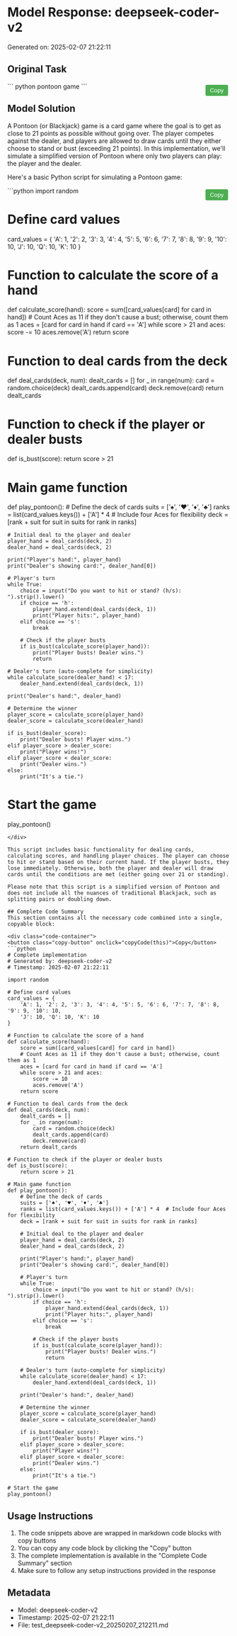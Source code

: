 # Model Response: deepseek-coder-v2
Generated on: 2025-02-07 21:22:11


<style>
.copy-button {
    position: absolute;
    top: 5px;
    right: 5px;
    padding: 5px 10px;
    background-color: #4CAF50;
    color: white;
    border: none;
    border-radius: 3px;
    cursor: pointer;
    z-index: 1;
}
.code-container {
    position: relative;
    margin: 10px 0;
}
.copy-button:hover {
    background-color: #45a049;
}
.copy-button:active {
    background-color: #3d8b40;
}
</style>

<script>
function copyCode(buttonElement) {
    const codeBlock = buttonElement.parentElement.querySelector('code');
    const range = document.createRange();
    range.selectNode(codeBlock);
    window.getSelection().removeAllRanges();
    window.getSelection().addRange(range);
    try {
        document.execCommand('copy');
        buttonElement.textContent = 'Copied!';
        setTimeout(() => {
            buttonElement.textContent = 'Copy';
        }, 2000);
    } catch(e) {
        console.error('Failed to copy text:', e);
        buttonElement.textContent = 'Failed to copy';
    }
    window.getSelection().removeAllRanges();
}
</script>


## Original Task
<div class="code-container">
<button class="copy-button" onclick="copyCode(this)">Copy</button>
```
python pontoon game
```
</div>

## Model Solution
 A Pontoon (or Blackjack) game is a card game where the goal is to get as close to 21 points as possible without going over. The player competes against the dealer, and players are allowed to draw cards until they either choose to stand or bust (exceeding 21 points). In this implementation, we'll simulate a simplified version of Pontoon where only two players can play: the player and the dealer.

Here's a basic Python script for simulating a Pontoon game:

<div class="code-container">
<button class="copy-button" onclick="copyCode(this)">Copy</button>
```python
import random

# Define card values
card_values = {
    'A': 1, '2': 2, '3': 3, '4': 4, '5': 5, '6': 6, '7': 7, '8': 8, '9': 9, '10': 10,
    'J': 10, 'Q': 10, 'K': 10
}

# Function to calculate the score of a hand
def calculate_score(hand):
    score = sum([card_values[card] for card in hand])
    # Count Aces as 11 if they don't cause a bust; otherwise, count them as 1
    aces = [card for card in hand if card == 'A']
    while score > 21 and aces:
        score -= 10
        aces.remove('A')
    return score

# Function to deal cards from the deck
def deal_cards(deck, num):
    dealt_cards = []
    for _ in range(num):
        card = random.choice(deck)
        dealt_cards.append(card)
        deck.remove(card)
    return dealt_cards

# Function to check if the player or dealer busts
def is_bust(score):
    return score > 21

# Main game function
def play_pontoon():
    # Define the deck of cards
    suits = ['♠', '♥', '♦', '♣']
    ranks = list(card_values.keys()) + ['A'] * 4  # Include four Aces for flexibility
    deck = [rank + suit for suit in suits for rank in ranks]
    
    # Initial deal to the player and dealer
    player_hand = deal_cards(deck, 2)
    dealer_hand = deal_cards(deck, 2)
    
    print("Player's hand:", player_hand)
    print("Dealer's showing card:", dealer_hand[0])
    
    # Player's turn
    while True:
        choice = input("Do you want to hit or stand? (h/s): ").strip().lower()
        if choice == 'h':
            player_hand.extend(deal_cards(deck, 1))
            print("Player hits:", player_hand)
        elif choice == 's':
            break
        
        # Check if the player busts
        if is_bust(calculate_score(player_hand)):
            print("Player busts! Dealer wins.")
            return
    
    # Dealer's turn (auto-complete for simplicity)
    while calculate_score(dealer_hand) < 17:
        dealer_hand.extend(deal_cards(deck, 1))
    
    print("Dealer's hand:", dealer_hand)
    
    # Determine the winner
    player_score = calculate_score(player_hand)
    dealer_score = calculate_score(dealer_hand)
    
    if is_bust(dealer_score):
        print("Dealer busts! Player wins.")
    elif player_score > dealer_score:
        print("Player wins!")
    elif player_score < dealer_score:
        print("Dealer wins.")
    else:
        print("It's a tie.")

# Start the game
play_pontoon()
```
</div>

This script includes basic functionality for dealing cards, calculating scores, and handling player choices. The player can choose to hit or stand based on their current hand. If the player busts, they lose immediately. Otherwise, both the player and dealer will draw cards until the conditions are met (either going over 21 or standing).

Please note that this script is a simplified version of Pontoon and does not include all the nuances of traditional Blackjack, such as splitting pairs or doubling down.

## Complete Code Summary
This section contains all the necessary code combined into a single, copyable block:

<div class="code-container">
<button class="copy-button" onclick="copyCode(this)">Copy</button>
```python
# Complete implementation
# Generated by: deepseek-coder-v2
# Timestamp: 2025-02-07 21:22:11

import random

# Define card values
card_values = {
    'A': 1, '2': 2, '3': 3, '4': 4, '5': 5, '6': 6, '7': 7, '8': 8, '9': 9, '10': 10,
    'J': 10, 'Q': 10, 'K': 10
}

# Function to calculate the score of a hand
def calculate_score(hand):
    score = sum([card_values[card] for card in hand])
    # Count Aces as 11 if they don't cause a bust; otherwise, count them as 1
    aces = [card for card in hand if card == 'A']
    while score > 21 and aces:
        score -= 10
        aces.remove('A')
    return score

# Function to deal cards from the deck
def deal_cards(deck, num):
    dealt_cards = []
    for _ in range(num):
        card = random.choice(deck)
        dealt_cards.append(card)
        deck.remove(card)
    return dealt_cards

# Function to check if the player or dealer busts
def is_bust(score):
    return score > 21

# Main game function
def play_pontoon():
    # Define the deck of cards
    suits = ['♠', '♥', '♦', '♣']
    ranks = list(card_values.keys()) + ['A'] * 4  # Include four Aces for flexibility
    deck = [rank + suit for suit in suits for rank in ranks]
    
    # Initial deal to the player and dealer
    player_hand = deal_cards(deck, 2)
    dealer_hand = deal_cards(deck, 2)
    
    print("Player's hand:", player_hand)
    print("Dealer's showing card:", dealer_hand[0])
    
    # Player's turn
    while True:
        choice = input("Do you want to hit or stand? (h/s): ").strip().lower()
        if choice == 'h':
            player_hand.extend(deal_cards(deck, 1))
            print("Player hits:", player_hand)
        elif choice == 's':
            break
        
        # Check if the player busts
        if is_bust(calculate_score(player_hand)):
            print("Player busts! Dealer wins.")
            return
    
    # Dealer's turn (auto-complete for simplicity)
    while calculate_score(dealer_hand) < 17:
        dealer_hand.extend(deal_cards(deck, 1))
    
    print("Dealer's hand:", dealer_hand)
    
    # Determine the winner
    player_score = calculate_score(player_hand)
    dealer_score = calculate_score(dealer_hand)
    
    if is_bust(dealer_score):
        print("Dealer busts! Player wins.")
    elif player_score > dealer_score:
        print("Player wins!")
    elif player_score < dealer_score:
        print("Dealer wins.")
    else:
        print("It's a tie.")

# Start the game
play_pontoon()

```
</div>

## Usage Instructions
1. The code snippets above are wrapped in markdown code blocks with copy buttons
2. You can copy any code block by clicking the "Copy" button
3. The complete implementation is available in the "Complete Code Summary" section
4. Make sure to follow any setup instructions provided in the response

## Metadata
- Model: deepseek-coder-v2
- Timestamp: 2025-02-07 21:22:11
- File: test_deepseek-coder-v2_20250207_212211.md
